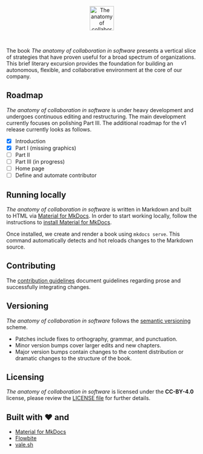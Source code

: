 <p align="center">
  <a href="https://www.the-anatomy-of-collaboration.io/">
    <img src="https://raw.githubusercontent.com/the-anatomy-of-collaboration/book/main/docs/assets/logo.png" width="64" alt="The anatomy of collaboration in software">
  </a>
</p>
<br>

The book *The anatomy of collaboration in software* presents a vertical slice of strategies that have proven useful for a broad spectrum of organizations. This brief literary excursion provides the foundation for building an autonomous, flexible, and collaborative environment at the core of our company.

## Roadmap

*The anatomy of collaboration in software* is under heavy development and undergoes continuous editing and restructuring. The main development currently focuses on polishing Part III. The additional roadmap for the v1 release currently looks as follows.

- [x] Introduction
- [x] Part I (missing graphics)
- [ ] Part II
- [ ] Part III (in progress)
- [ ] Home page
- [ ] Define and automate contributor

## Running locally

*The anatomy of collaboration in software* is written in Markdown and built to HTML via [Material for MkDocs](https://squidfunk.github.io/mkdocs-material/). In order to start working locally, follow the instructions to [install Material for MkDocs](https://squidfunk.github.io/mkdocs-material/getting-started/).

Once installed, we create and render a book using `mkdocs serve`. This command automatically detects and hot reloads changes to the Markdown source.

## Contributing

The [contribution guidelines](CONTRIBUTING.md) document guidelines regarding prose and successfully integrating changes.

## Versioning

*The anatomy of collaboration in software* follows the [semantic versioning](http://semver.org/) scheme.

- Patches include fixes to orthography, grammar, and punctuation.
- Minor version bumps cover larger edits and new chapters.
- Major version bumps contain changes to the content distribution or dramatic changes to the structure of the book.

## Licensing

*The anatomy of collaboration in software* is licensed under the **CC-BY-4.0** license, please review the [LICENSE file](LICENSE) for further details.

## Built with ❤️ and

- [Material for MkDocs](https://squidfunk.github.io/mkdocs-material/)
- [Flowbite](https://flowbite.com/)
- [vale.sh](https://vale.sh/)

